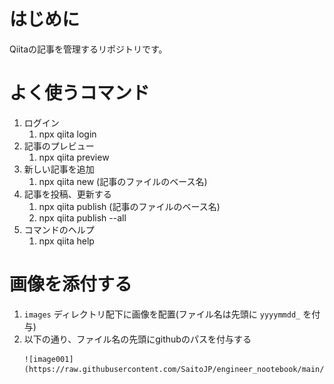 # はじめに

Qiitaの記事を管理するリポジトリです。

# よく使うコマンド

1. ログイン
    1. npx qiita login
2. 記事のプレビュー
    1. npx qiita preview
3. 新しい記事を追加
    1. npx qiita new (記事のファイルのベース名)
4. 記事を投稿、更新する
    1. npx qiita publish (記事のファイルのベース名)
    2. npx qiita publish --all
5. コマンドのヘルプ
    1. npx qiita help

# 画像を添付する

1. `images` ディレクトリ配下に画像を配置(ファイル名は先頭に `yyyymmdd_` を付与)
1. 以下の通り、ファイル名の先頭にgithubのパスを付与する
    ```
    ![image001](https://raw.githubusercontent.com/SaitoJP/engineer_nootebook/main/images/20240317_001.png)
    ```
